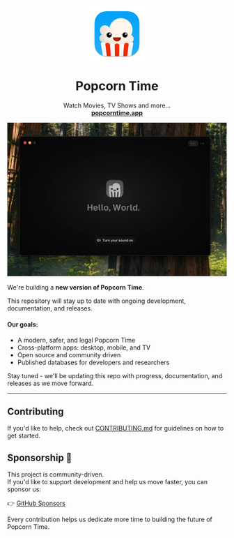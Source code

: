 <div align="center">
   <img align="center" width="128px" src="crates/popcorntime-tauri/icons/128x128@2x.png" />
	<h1 align="center"><b>Popcorn Time</b></h1>
	<p align="center">
		Watch Movies, TV Shows and more...
    <br />
    <a href="https://popcorntime.app"><strong>popcorntime.app</strong></a>
  </p>
</div>

![popcorntime](/resources/screenshot.jpg)

We're building a **new version of Popcorn Time**.

This repository will stay up to date with ongoing development, documentation, and releases.

#### Our goals:

- A modern, safer, and legal Popcorn Time
- Cross-platform apps: desktop, mobile, and TV
- Open source and community driven
- Published databases for developers and researchers

Stay tuned - we'll be updating this repo with progress, documentation, and releases as we move forward.

---

## Contributing

If you'd like to help, check out [CONTRIBUTING.md](./.github/CONTRIBUTING.md) for guidelines on how to get started.

## Sponsorship 💜

This project is community-driven.  
If you'd like to support development and help us move faster, you can sponsor us:

👉 [GitHub Sponsors](https://github.com/sponsors/popcorntime)

Every contribution helps us dedicate more time to building the future of Popcorn Time.
